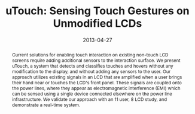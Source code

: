 ---
abstract: |-
  Current solutions for enabling touch interaction on existing non-touch LCD screens require adding additional sensors to the interaction surface. We present uTouch, a system that detects and classifies touches and hovers without any modification to the display, and without adding any sensors to the user. Our approach utilizes existing signals in an LCD that are amplified when a user brings their hand near or touches the LCD's front panel. These signals are coupled onto the power lines, where they appear as electromagnetic interference (EMI) which can be sensed using a single device connected elsewhere on the power line infrastructure. We validate our approach with an 11 user, 8 LCD study, and demonstrate a real-time system.
authors:
- chen
- cohn
- gupta
- patel
award: ''
bibtex: |-
  @inproceedings{Chen:2013:UST:2470654.2481356,
   author = {Chen, Ke-Yu and Cohn, Gabe A. and Gupta, Sidhant and Patel, Shwetak N.},
   title = {uTouch: Sensing Touch Gestures on Unmodified LCDs},
   booktitle = {Proceedings of the SIGCHI Conference on Human Factors in Computing Systems},
   series = {CHI '13},
   year = {2013},
   isbn = {978-1-4503-1899-0},
   location = {Paris, France},
   pages = {2581--2584},
   numpages = {4},
   url = {http://doi.acm.org/10.1145/2470654.2481356},
   doi = {10.1145/2470654.2481356},
   acmid = {2481356},
   publisher = {ACM},
   address = {New York, NY, USA},
   keywords = {capacitive sensing, emi, lcd, touch},
  }
caption: ''
citation: |-
  Ke-Yu Chen, Gabe A. Cohn, Sidhant Gupta, and Shwetak N. Patel. 2013. uTouch: sensing touch gestures on unmodified LCDs.  In Proceedings of the SIGCHI Conference on Human Factors in Computing Systems (CHI '13). ACM, New York, NY, USA,  2581-2584. DOI: http://dx.doi.org/10.1145/2470654.2481356
conference: Conference on Human Factors in Computing Systems (CHI), 2013
date: '2013-04-27'
image: ''
pdf: /pdfs/utouch.pdf
thumbnail: ''
title: 'uTouch: Sensing Touch Gestures on Unmodified LCDs'
video: ''
video_embed: ''
redirect_from: /projects/utouch/
---